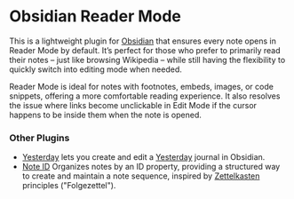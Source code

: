 # Obsidian Reader Mode

This is a lightweight plugin for [Obsidian](https://obsidian.md) that ensures every note opens in Reader Mode by default. It’s perfect for those who prefer to primarily read their notes – just like browsing Wikipedia – while still having the flexibility to quickly switch into editing mode when needed.

Reader Mode is ideal for notes with footnotes, embeds, images, or code snippets, offering a more comfortable reading experience. It also resolves the issue where links become unclickable in Edit Mode if the cursor happens to be inside them when the note is opened.

### Other Plugins

- [Yesterday](https://github.com/dominikmayer/obsidian-yesterday) lets you create and edit a [Yesterday](https://www.yesterday.md) journal in Obsidian.
- [Note ID](https://github.com/dominikmayer/obsidian-note-id) Organizes notes by an ID property, providing a structured way to create and maintain a note sequence, inspired by [Zettelkasten](https://zettelkasten.de/introduction/) principles ("Folgezettel").